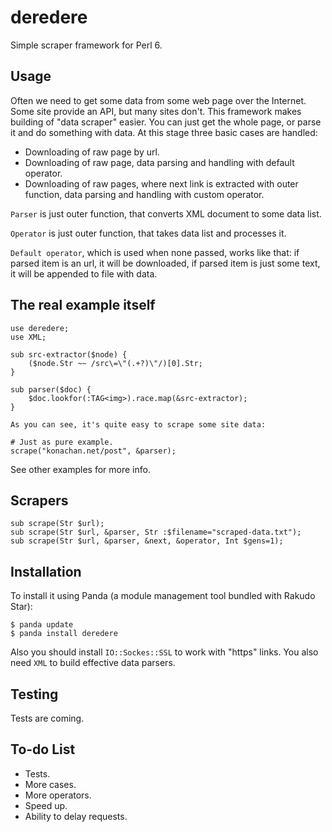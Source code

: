 # deredere

Simple scraper framework for Perl 6.


## Usage

Often we need to get some data from some web page over the Internet. Some site provide an API, but many sites don't. This framework makes building of "data scraper" easier. You can just get the whole page, or parse it and do something with data. At this stage three basic cases are handled:
- Downloading of raw page by url.
- Downloading of raw page, data parsing and handling with default operator.
- Downloading of raw pages, where next link is extracted with outer function, data parsing and handling with custom operator.

`Parser` is just outer function, that converts XML document to some data list.

`Operator` is just outer function, that takes data list and processes it.

`Default operator`, which is used when none passed, works like that: if parsed item is an url, it will be downloaded, if parsed item is just some text, it will be appended to file with data.


## The real example itself

```Perl6
use deredere;
use XML;

sub src-extractor($node) {
    ($node.Str ~~ /src\=\"(.+?)\"/)[0].Str;
}

sub parser($doc) {
    $doc.lookfor(:TAG<img>).race.map(&src-extractor);
}

As you can see, it's quite easy to scrape some site data:

# Just as pure example.
scrape("konachan.net/post", &parser);
```

See other examples for more info.

## Scrapers

```Perl6
sub scrape(Str $url);
sub scrape(Str $url, &parser, Str :$filename="scraped-data.txt");
sub scrape(Str $url, &parser, &next, &operator, Int $gens=1);
```


## Installation

To install it using Panda (a module management tool bundled with Rakudo Star):

```
$ panda update
$ panda install deredere
```

Also you should install `IO::Sockes::SSL` to work with "https" links. You also need `XML` to build effective data parsers.

## Testing

Tests are coming.

## To-do List

- Tests.
- More cases.
- More operators.
- Speed up.
- Ability to delay requests.
